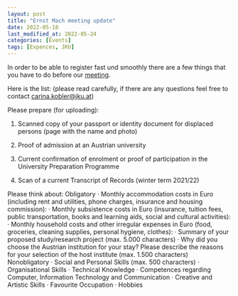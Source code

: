 ```yaml
---
layout: post
title: "Ernst Mach meeting update"
date: 2022-05-18
last_modified_at: 2022-05-24
categories: [Events]
tags: [Expences, JKU]
---
```


In order to be able to register fast und smoothly there are a few things that you have to do before our [meeting](/JKU/2022/05/14/erns-mach).

Here is the list: (please read carefully, if there are any questions feel free to contact carina.kobler@jku.at)

Please prepare (for uploading):
1. Scanned copy of your passport or identity document for displaced persons (page with the name and photo)
2. Proof of admission at an Austrian university

3. Current confirmation of enrolment or proof of participation in the University Preparation Programme

4. Scan of a current Transcript of Records (winter term 2021/22)


Please think about:
Obligatory
·        Monthly accommodation costs in Euro (including rent and utilities, phone charges, insurance and housing commission):
·        Monthly subsistence costs in Euro (insurance, tuition fees, public transportation, books and learning aids, social and cultural activities):
·        Monthly household costs and other irregular expenses in Euro (food, groceries, cleaning supplies, personal hygiene, clothes):
·        Summary of your proposed study/research project (max. 5.000 characters)
·        Why did you choose the Austrian institution for your stay? Please describe the reasons for your selection of the host institute (max. 1.500 characters)
Nonobligatory
·        Social and Personal Skills (max. 500 characters)
·        Organisational Skills
·        Technical Knowledge
·        Competences regarding Computer, Information Technology and Communication
·        Creative and Artistic Skills
·        Favourite Occupation
·        Hobbies

